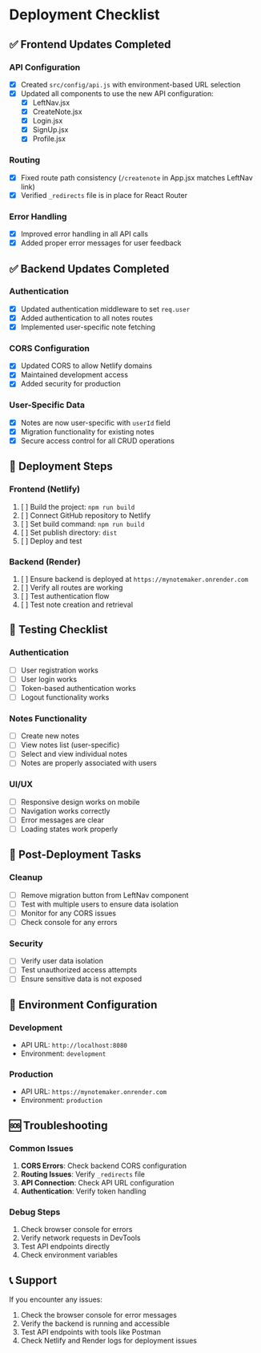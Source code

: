 # Deployment Checklist

## ✅ Frontend Updates Completed

### API Configuration
- [x] Created `src/config/api.js` with environment-based URL selection
- [x] Updated all components to use the new API configuration:
  - [x] LeftNav.jsx
  - [x] CreateNote.jsx
  - [x] Login.jsx
  - [x] SignUp.jsx
  - [x] Profile.jsx

### Routing
- [x] Fixed route path consistency (`/createnote` in App.jsx matches LeftNav link)
- [x] Verified `_redirects` file is in place for React Router

### Error Handling
- [x] Improved error handling in all API calls
- [x] Added proper error messages for user feedback

## ✅ Backend Updates Completed

### Authentication
- [x] Updated authentication middleware to set `req.user`
- [x] Added authentication to all notes routes
- [x] Implemented user-specific note fetching

### CORS Configuration
- [x] Updated CORS to allow Netlify domains
- [x] Maintained development access
- [x] Added security for production

### User-Specific Data
- [x] Notes are now user-specific with `userId` field
- [x] Migration functionality for existing notes
- [x] Secure access control for all CRUD operations

## 🚀 Deployment Steps

### Frontend (Netlify)
1. [ ] Build the project: `npm run build`
2. [ ] Connect GitHub repository to Netlify
3. [ ] Set build command: `npm run build`
4. [ ] Set publish directory: `dist`
5. [ ] Deploy and test

### Backend (Render)
1. [ ] Ensure backend is deployed at `https://mynotemaker.onrender.com`
2. [ ] Verify all routes are working
3. [ ] Test authentication flow
4. [ ] Test note creation and retrieval

## 🧪 Testing Checklist

### Authentication
- [ ] User registration works
- [ ] User login works
- [ ] Token-based authentication works
- [ ] Logout functionality works

### Notes Functionality
- [ ] Create new notes
- [ ] View notes list (user-specific)
- [ ] Select and view individual notes
- [ ] Notes are properly associated with users

### UI/UX
- [ ] Responsive design works on mobile
- [ ] Navigation works correctly
- [ ] Error messages are clear
- [ ] Loading states work properly

## 🔧 Post-Deployment Tasks

### Cleanup
- [ ] Remove migration button from LeftNav component
- [ ] Test with multiple users to ensure data isolation
- [ ] Monitor for any CORS issues
- [ ] Check console for any errors

### Security
- [ ] Verify user data isolation
- [ ] Test unauthorized access attempts
- [ ] Ensure sensitive data is not exposed

## 📝 Environment Configuration

### Development
- API URL: `http://localhost:8080`
- Environment: `development`

### Production
- API URL: `https://mynotemaker.onrender.com`
- Environment: `production`

## 🆘 Troubleshooting

### Common Issues
1. **CORS Errors**: Check backend CORS configuration
2. **Routing Issues**: Verify `_redirects` file
3. **API Connection**: Check API URL configuration
4. **Authentication**: Verify token handling

### Debug Steps
1. Check browser console for errors
2. Verify network requests in DevTools
3. Test API endpoints directly
4. Check environment variables

## 📞 Support

If you encounter any issues:
1. Check the browser console for error messages
2. Verify the backend is running and accessible
3. Test API endpoints with tools like Postman
4. Check Netlify and Render logs for deployment issues

